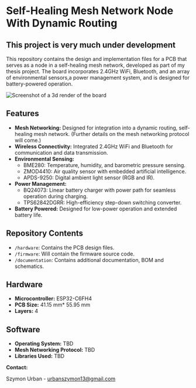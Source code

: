 # Self-Healing Mesh Network Node With Dynamic Routing

## This project is very much under development

This repository contains the design and implementation files for a PCB that serves as a node in a self-healing mesh network, developed as part of my thesis project. The board incorporates 2.4GHz WiFi, Bluetooth, and an array of environmental sensors,a power management system, and is designed for battery-powered operation.

![Screenshot of a 3d render of the board](https://github.com/lyraei/ion_board/blob/main/documentation/board3d_view.png)

## Features

* **Mesh Networking:** Designed for integration into a dynamic routing, self-healing mesh network. (Further details on the mesh networking protocol will come.)
* **Wireless Connectivity:**  Integrated 2.4GHz WiFi and Bluetooth for communication and data transmission.
* **Environmental Sensing:**
    * BME280: Temperature, humidity, and barometric pressure sensing.
    * ZMOD4410: Air quality sensor with embedded artificial intelligence.
    * APDS-9250: Digital ambient light sensor (RGB and IR).
* **Power Management:**
    * BQ24073: Linear battery charger with power path for seamless operation during charging.
    * TPS62842DGRR: High-efficiency step-down switching converter.
* **Battery Powered:** Designed for low-power operation and extended battery life.

## Repository Contents

* `/hardware`: Contains the PCB design files.
* `/firmware`: Will contain the firmware source code.
* `/documentation`: Contains additional documentation, BOM and schematics.

## Hardware

* **Microcontroller:** ESP32-C6FH4
* **PCB Size:** 41.15 mm* 55.95 mm
* **Layers:** 4

## Software

* **Operating System:** TBD 
* **Mesh Networking Protocol:** TBD
* **Libraries Used:** TBD

**Contact:**

Szymon Urban - urbanszymon13@gmail.com
